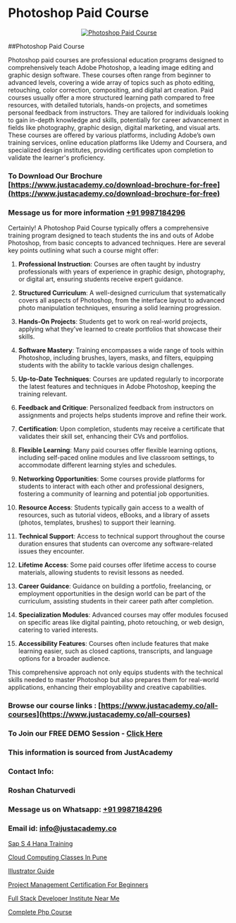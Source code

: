 # Photoshop Paid Course

<p align="center">
  <a href="https://justacademy.co/course-detail/photoshop-training">
    <img src="https://justacademy.co/storage2/course_image/1676637576_course_image.webp" alt="Photoshop Paid Course">
  </a>
</p>
##Photoshop Paid Course

Photoshop paid courses are professional education programs designed to comprehensively teach Adobe Photoshop, a leading image editing and graphic design software. These courses often range from beginner to advanced levels, covering a wide array of topics such as photo editing, retouching, color correction, compositing, and digital art creation. Paid courses usually offer a more structured learning path compared to free resources, with detailed tutorials, hands-on projects, and sometimes personal feedback from instructors. They are tailored for individuals looking to gain in-depth knowledge and skills, potentially for career advancement in fields like photography, graphic design, digital marketing, and visual arts. These courses are offered by various platforms, including Adobe’s own training services, online education platforms like Udemy and Coursera, and specialized design institutes, providing certificates upon completion to validate the learner's proficiency.
### To Download Our Brochure [https://www.justacademy.co/download-brochure-for-free](https://www.justacademy.co/download-brochure-for-free)
### Message us for more information [+91 9987184296](https://api.whatsapp.com/send?phone=919987184296)
Certainly! A Photoshop Paid Course typically offers a comprehensive training program designed to teach students the ins and outs of Adobe Photoshop, from basic concepts to advanced techniques. Here are several key points outlining what such a course might offer:

1) **Professional Instruction**: Courses are often taught by industry professionals with years of experience in graphic design, photography, or digital art, ensuring students receive expert guidance.

2) **Structured Curriculum**: A well-designed curriculum that systematically covers all aspects of Photoshop, from the interface layout to advanced photo manipulation techniques, ensuring a solid learning progression.

3) **Hands-On Projects**: Students get to work on real-world projects, applying what they’ve learned to create portfolios that showcase their skills.

4) **Software Mastery**: Training encompasses a wide range of tools within Photoshop, including brushes, layers, masks, and filters, equipping students with the ability to tackle various design challenges.

5) **Up-to-Date Techniques**: Courses are updated regularly to incorporate the latest features and techniques in Adobe Photoshop, keeping the training relevant.

6) **Feedback and Critique**: Personalized feedback from instructors on assignments and projects helps students improve and refine their work.

7) **Certification**: Upon completion, students may receive a certificate that validates their skill set, enhancing their CVs and portfolios.

8) **Flexible Learning**: Many paid courses offer flexible learning options, including self-paced online modules and live classroom settings, to accommodate different learning styles and schedules.

9) **Networking Opportunities**: Some courses provide platforms for students to interact with each other and professional designers, fostering a community of learning and potential job opportunities.

10) **Resource Access**: Students typically gain access to a wealth of resources, such as tutorial videos, eBooks, and a library of assets (photos, templates, brushes) to support their learning.

11) **Technical Support**: Access to technical support throughout the course duration ensures that students can overcome any software-related issues they encounter.

12) **Lifetime Access**: Some paid courses offer lifetime access to course materials, allowing students to revisit lessons as needed.

13) **Career Guidance**: Guidance on building a portfolio, freelancing, or employment opportunities in the design world can be part of the curriculum, assisting students in their career path after completion.

14) **Specialization Modules**: Advanced courses may offer modules focused on specific areas like digital painting, photo retouching, or web design, catering to varied interests.

15) **Accessibility Features**: Courses often include features that make learning easier, such as closed captions, transcripts, and language options for a broader audience.

This comprehensive approach not only equips students with the technical skills needed to master Photoshop but also prepares them for real-world applications, enhancing their employability and creative capabilities.

### Browse our course links : [https://www.justacademy.co/all-courses](https://www.justacademy.co/all-courses) 
### To Join our FREE DEMO Session - [Click Here](https://www.justacademy.co/register-for-course-demo)


### This information is sourced from JustAcademy
### Contact Info:
### Roshan Chaturvedi
### Message us on Whatsapp: [+91 9987184296](https://api.whatsapp.com/send?phone=919987184296)
### Email id: [info@justacademy.co](mailto:info@justacademy.co)
                
[Sap S 4 Hana Training](https://www.linkedin.com/pulse/sap-4-hana-training-software-training-mountain-view-970ic/)

[Cloud Computing Classes In Pune](https://www.linkedin.com/pulse/cloud-computing-classes-pune-justacademy-delhi-zqovc?trackingId=0nKMMP8FFO9f3lBTWIEY%2FQ%3D%3D&lipi=urn%3Ali%3Apage%3Ad_flagship3_company_admin%3BCQZL415sSKua%2B2WOwIB%2Fog%3D%3D)

[Illustrator Guide](https://medium.com/@ranepooja/illustrator-guide-9b4b8da4d9be)

[Project Management Certification For Beginners](https://medium.com/@justacademytraining/project-management-certification-for-beginners-da852fc0ceb1)

[Full Stack Developer Institute Near Me](https://justacademyin.github.io/justacademy/full-stack-developer-institute-near-me)

[Complete Php Course](https://justacademyin.github.io/justacademy/complete-php-course)

